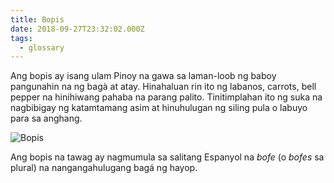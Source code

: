 ```yaml
---
title: Bopis
date: 2018-09-27T23:32:02.000Z
tags:
  - glossary
---
```


Ang bopis ay isang ulam Pinoy na gawa sa laman-loob ng baboy pangunahin na ng bagà at atay. Hinahaluan rin ito ng labanos, carrots, bell pepper na hinihiwang pahaba na parang palito. Tinitimplahan ito ng suka na nagbibigay ng katamtamang asim at hinuhulugan ng siling pula o labuyo para sa anghang.

![Bopis](/static/images/bopis-plate.jpg?nf_resize=fit&w=960)

Ang bopis na tawag ay nagmumula sa salitang Espanyol na _bofe_ (o _bofes_ sa plural) na nangangahulugang bagá ng hayop.
